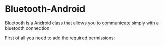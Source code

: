 # Bluetooth-Android
Bluetooth is a Android class that allows you to communicate simply with a bluetooth connection.

First of all you need to add the required permissions: 


